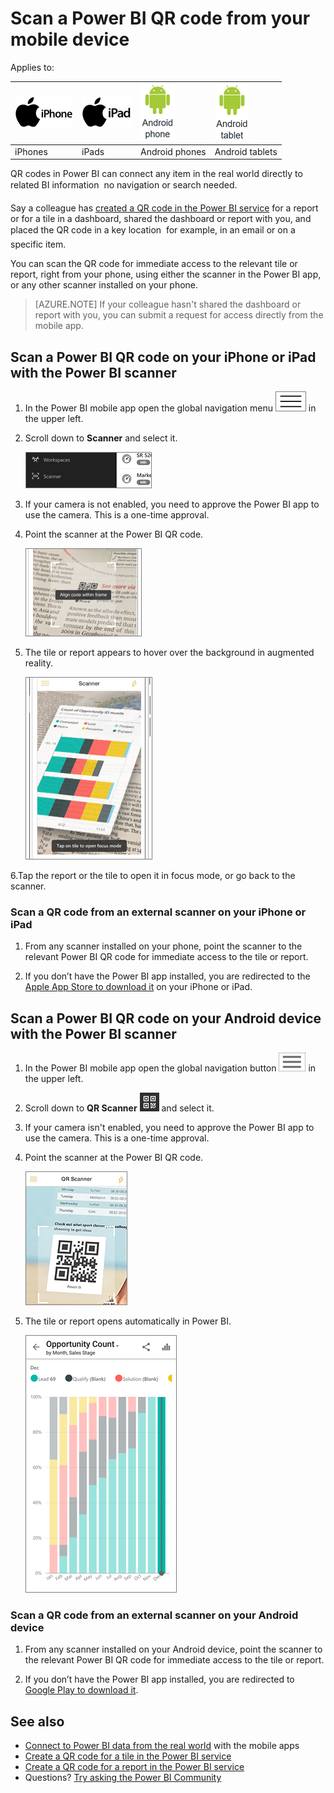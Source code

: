 <properties
   pageTitle="Scan a Power BI QR code from your mobile device"
   description="QR codes in Power BI can connect anything in the real world directly to related BI information in the Power BI mobile app, no search needed."
   services="powerbi"
   documentationCenter=""
   authors="maggiesMSFT"
   manager="erikre"
   backup=""
   editor=""
   tags=""
   qualityFocus="no"
   qualityDate=""/>

<tags
   ms.service="powerbi"
   ms.devlang="NA"
   ms.topic="article"
   ms.tgt_pltfrm="NA"
   ms.workload="powerbi"
   ms.date="01/12/2017"
   ms.author="maggies"/>

# Scan a Power BI QR code from your mobile device

Applies to:

| ![iPhone](media/powerbi-mobile-qr-code-for-tile/iphone-logo-50-px.png) | ![iPad](media/powerbi-mobile-qr-code-for-tile/ipad-logo-50-px.png) | ![Android phone](media/powerbi-mobile-qr-code-for-tile/android-phone-logo-50-px.png) | ![Android tablet](media/powerbi-mobile-qr-code-for-tile/android-tablet-logo-50-px.png) |
|:------------------------|:----------------------------|:----------------------------|:----------------------------------------|
| iPhones | iPads | Android phones | Android tablets |



QR codes in Power BI can connect any item in the real world directly to related BI information &#151; no navigation or search needed.

Say a colleague has [created a QR code in the Power BI service](powerbi-service-qr-code-for-tile.md) for a report or for a tile in a dashboard, shared the dashboard or report with you, and placed the QR code in a key location &#151; for example, in an email or on a specific item. 

You can scan the QR code for immediate access to the relevant tile or report, right from your phone, using either the scanner in the Power BI app, or any other scanner installed on your phone. 

> [AZURE.NOTE] If your colleague hasn't shared the dashboard or report with you, you can submit a request for access directly from the mobile app.

## Scan a Power BI QR code on your iPhone or iPad with the Power BI scanner

1. In the Power BI mobile app open the global navigation menu ![](media/powerbi-mobile-qr-code-for-tile/power-bi-iphone-global-nav-button.png) in the upper left. 

2. Scroll down to **Scanner** and select it. 

    ![](media/powerbi-mobile-qr-code-for-tile/power-bi-scanner-menu.png)

3. If your camera is not enabled, you need to approve the Power BI app to use the camera. This is a one-time approval. 

4. Point the scanner at the Power BI QR code. 

    ![](media/powerbi-mobile-qr-code-for-tile/power-bi-align-qr-code.png)

5. The tile or report appears to hover over the background in augmented reality.

    ![](media/powerbi-mobile-qr-code-for-tile/power-bi-ios-qr-ar-scanner.png)

6.Tap the report or the tile to open it in focus mode, or go back to the scanner.

### Scan a QR code from an external scanner on your iPhone or iPad

1. From any scanner installed on your phone, point the scanner to the relevant Power BI QR code for immediate access to the tile or report. 

2. If you don’t have the Power BI app installed, you are redirected to the [Apple App Store to download it](http://go.microsoft.com/fwlink/?LinkId=522062) on your iPhone or iPad.

## Scan a Power BI QR code on your Android device with the Power BI scanner

1. In the Power BI mobile app open the global navigation button ![](media/powerbi-mobile-qr-code-for-tile/power-bi-android-global-nav-icon.png) in the upper left. 

2. Scroll down to **QR Scanner** ![](media/powerbi-mobile-qr-code-for-tile/power-bi-android-scanner-icon.png) and select it.

3. If your camera isn't enabled, you need to approve the Power BI app to use the camera. This is a one-time approval. 

4. Point the scanner at the Power BI QR code. 

    ![](media/powerbi-mobile-qr-code-for-tile/PBI_iPh_QRScan.png)

5. The tile or report opens automatically in Power BI.

    ![](media/powerbi-mobile-qr-code-for-tile/power-bi-android-tile.png)


### Scan a QR code from an external scanner on your Android device

1. From any scanner installed on your Android device, point the scanner to the relevant Power BI QR code for immediate access to the tile or report. 

2. If you don’t have the Power BI app installed, you are redirected to [Google Play to download it](http://go.microsoft.com/fwlink/?LinkID=544867). 

## See also

-  [Connect to Power BI data from the real world](powerbi-mobile-data-in-real-world-context.md) with the mobile apps
-  [Create a QR code for a tile in the Power BI service](powerbi-service-qr-code-for-tile.md)
-  [Create a QR code for a report in the Power BI service](powerbi-service-qr-code-for-report.md)
-  Questions? [Try asking the Power BI Community](http://community.powerbi.com/)
